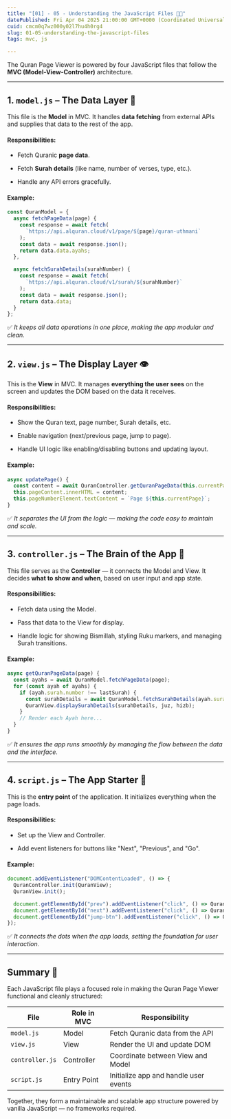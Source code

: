 ```yaml
---
title: "[01] - 05 - Understanding the JavaScript Files 🧠📜"
datePublished: Fri Apr 04 2025 21:00:00 GMT+0000 (Coordinated Universal Time)
cuid: cmcm0q7wz000y02l7hu4h0rg4
slug: 01-05-understanding-the-javascript-files
tags: mvc, js

---
```


The Quran Page Viewer is powered by four JavaScript files that follow the **MVC (Model-View-Controller)** architecture.

---

## 1\. `model.js` – The Data Layer 📡

This file is the **Model** in MVC. It handles **data fetching** from external APIs and supplies that data to the rest of the app.

#### Responsibilities:

* Fetch Quranic **page data**.
    
* Fetch **Surah details** (like name, number of verses, type, etc.).
    
* Handle any API errors gracefully.
    

#### Example:

```javascript
const QuranModel = {
  async fetchPageData(page) {
    const response = await fetch(
      `https://api.alquran.cloud/v1/page/${page}/quran-uthmani`
    );
    const data = await response.json();
    return data.data.ayahs;
  },

  async fetchSurahDetails(surahNumber) {
    const response = await fetch(
      `https://api.alquran.cloud/v1/surah/${surahNumber}`
    );
    const data = await response.json();
    return data.data;
  }
};
```

✅ *It keeps all data operations in one place, making the app modular and clean.*

---

## 2\. `view.js` – The Display Layer 👁️

This is the **View** in MVC. It manages **everything the user sees** on the screen and updates the DOM based on the data it receives.

#### Responsibilities:

* Show the Quran text, page number, Surah details, etc.
    
* Enable navigation (next/previous page, jump to page).
    
* Handle UI logic like enabling/disabling buttons and updating layout.
    

#### Example:

```javascript
async updatePage() {
  const content = await QuranController.getQuranPageData(this.currentPage);
  this.pageContent.innerHTML = content;
  this.pageNumberElement.textContent = `Page ${this.currentPage}`;
}
```

✅ *It separates the UI from the logic — making the code easy to maintain and scale.*

---

## 3\. `controller.js` – The Brain of the App 🧠

This file serves as the **Controller** — it connects the Model and View. It decides **what to show and when**, based on user input and app state.

#### Responsibilities:

* Fetch data using the Model.
    
* Pass that data to the View for display.
    
* Handle logic for showing Bismillah, styling Ruku markers, and managing Surah transitions.
    

#### Example:

```javascript
async getQuranPageData(page) {
  const ayahs = await QuranModel.fetchPageData(page);
  for (const ayah of ayahs) {
    if (ayah.surah.number !== lastSurah) {
      const surahDetails = await QuranModel.fetchSurahDetails(ayah.surah.number);
      QuranView.displaySurahDetails(surahDetails, juz, hizb);
    }
    // Render each Ayah here...
  }
}
```

✅ *It ensures the app runs smoothly by managing the flow between the data and the interface.*

---

## 4\. `script.js` – The App Starter 🔁

This is the **entry point** of the application. It initializes everything when the page loads.

#### Responsibilities:

* Set up the View and Controller.
    
* Add event listeners for buttons like "Next", "Previous", and "Go".
    

#### Example:

```javascript
document.addEventListener("DOMContentLoaded", () => {
  QuranController.init(QuranView);
  QuranView.init();

  document.getElementById("prev").addEventListener("click", () => QuranView.changePage(-1));
  document.getElementById("next").addEventListener("click", () => QuranView.changePage(1));
  document.getElementById("jump-btn").addEventListener("click", () => QuranView.jumpToPage());
});
```

✅ *It connects the dots when the app loads, setting the foundation for user interaction.*

---

## Summary 🧩

Each JavaScript file plays a focused role in making the Quran Page Viewer functional and cleanly structured:

| File | Role in MVC | Responsibility |
| --- | --- | --- |
| `model.js` | Model | Fetch Quranic data from the API |
| `view.js` | View | Render the UI and update DOM |
| `controller.js` | Controller | Coordinate between View and Model |
| `script.js` | Entry Point | Initialize app and handle user events |

Together, they form a maintainable and scalable app structure powered by vanilla JavaScript — no frameworks required.